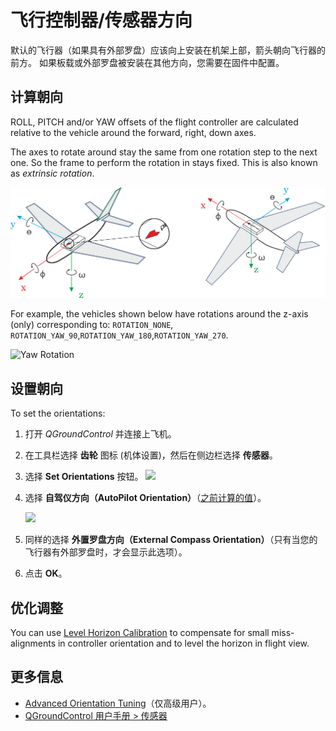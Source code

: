 # 飞行控制器/传感器方向

默认的飞行器（如果具有外部罗盘）应该向上安装在机架上部，箭头朝向飞行器的前方。 如果板载或外部罗盘被安装在其他方向，您需要在固件中配置。

## 计算朝向

ROLL, PITCH and/or YAW offsets of the flight controller are calculated relative to the vehicle around the forward, right, down axes.

The axes to rotate around stay the same from one rotation step to the next one. So the frame to perform the rotation in stays fixed. This is also known as *extrinsic rotation*.

<img src="../../images/fc_orientation_1.png" style="width: 600px;" />

For example, the vehicles shown below have rotations around the z-axis (only) corresponding to: `ROTATION_NONE`, `ROTATION_YAW_90`,`ROTATION_YAW_180`,`ROTATION_YAW_270`.

![Yaw Rotation](../../images/yaw_rotation.png)

## 设置朝向

To set the orientations:

1. 打开 *QGroundControl* 并连接上飞机。
2. 在工具栏选择 **齿轮** 图标 (机体设置)，然后在侧边栏选择 **传感器**。
3. 选择 **Set Orientations** 按钮。 <img src="../../images/qgc/setup/sensor_orientation_set_orientations.jpg" style="width: 600px;" />
4. 选择 **自驾仪方向（AutoPilot Orientation）**（[之前计算的值](#calculating-orientation)）。
    
    <img src="../../images/qgc/setup/sensor_orientation_selector_values.jpg" style="width: 200px;" />

5. 同样的选择 **外置罗盘方向（External Compass Orientation）**（只有当您的飞行器有外部罗盘时，才会显示此选项）。

6. 点击 **OK**。

## 优化调整

You can use [Level Horizon Calibration](../config/level_horizon_calibration.md) to compensate for small miss-alignments in controller orientation and to level the horizon in flight view.

## 更多信息

* [Advanced Orientation Tuning](../advanced_config/advanced_flight_controller_orientation_leveling.md)（仅高级用户）。
* [QGroundControl 用户手册 > 传感器](https://docs.qgroundcontrol.com/en/SetupView/sensors_px4.html#flight_controller_orientation)